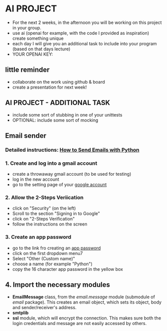 # AI PROJECT
- For the next 2 weeks, in the afternoon you will be
working on this project in your group.
- use ai (openai for example, with the code I provided as inspiration)
create something unique
- each day I will give you an additional task to include into your program (based on that days lecture)
- YOUR OPENAI KEY: 



## little reminder
- collaborate on the work using github & board
- create a presentation for next week!



## AI PROJECT - ADDITIONAL TASK
- include some sort of stubbing in one of your unittests
- OPTIONAL: include some sort of mocking



## Email sender
### Detailed instructions: [How to Send Emails with Python](https://www.youtube.com/watch?v=g_j6ILT-X0k&ab_channel=ThePyCoach)

### 1. Create and log into a gmail account
 - create a throwaway gmail account (to be used for testing)
 - log in the new account
 - go to the setting page of your [google account](https://www.myaccount.google.com)


 ### 2. Allow the 2-Steps Veriication
 - click on "Security" (on the left)
 - Scroll to the section "Signing in to Google"
 - click on "2-Steps Verification"
 - follow the instructions on the screen

### 3. Create an app password
 - go to the link fro creating an [app password](https://myaccount.google.com/u/4/apppasswords)
 - click on the first dropdown menu7
 - Select "Other (Custom name)"
 - choose a name (for example "Python")
 - copy the 16 character app password in the yellow box

 ## 4. Import the necessary modules
 - **EmailMessage** class, from the *email.message* module (submodule of *email* package).
    This creates an email object, which sets its object, body and sender/receiver's address.
 - **smtplib**
 - **ssl** module, which will encrypt the connection.
    This makes sure both the login credentials and message are not easily accessed by others.